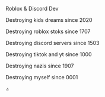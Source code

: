 Roblox & Discord Dev

Destroying kids dreams since 2020

Destroying roblox stoks since 1707

Destroying discord servers since 1503

Destroying tiktok and yt since 1000

Destroying nazis since 1907

Destroying myself since 0001

⭐
